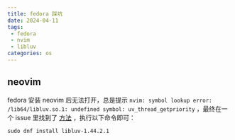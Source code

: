 ```yaml
---
title: fedora 踩坑
date: 2024-04-11
tags:
 - fedora
 - nvim
 - libluv
categories: os
---
```


## neovim

fedora 安装 neovim 后无法打开，总是提示
`nvim: symbol lookup error: /lib64/libluv.so.1: undefined symbol: uv_thread_getpriority`
，最终在一个 issue 里找到了
[方法](https://github.com/neovim/neovim/issues/24992#issuecomment-1704425709)
，执行以下命令即可：

```shell
sudo dnf install libluv-1.44.2.1
```